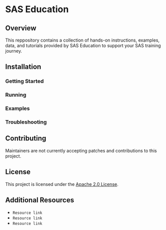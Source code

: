 <!--
Use this template to structure your project's README.md file.
Not all sections are required, though we recommend including as many as possible.

* Project_Name (required)
* Overview (required)
  * What's new (optional)
  * Prerequisites (optional)
* Installation (required)
  * Getting Started (optional)
  * Running (optional)
  * Examples (optional)
  * Troubleshooting (optional)
* Contributing (required)
* License (required)
* Additional Resources (required)

Consider using a table of contents to make lengthy and complex README files easier to navigate.
-->

# SAS Education

## Overview
This reppository contains a collection of hands-on instructions, examples, data, and tutorials provided by SAS Education to support your SAS training journey.

## Installation
<!--
Provide step-by-step instructions for installing your software project.
Use subtopics and screenshots as appropriate.
-->

### Getting Started
<!--
Provide users with initial steps for getting started using your project after they have installed it.
This is a good place to include screenshots, animated GIFs, or short example videos.
-->

### Running
<!--
Provide users with steps for running your project after they have installed it.
This is a good place to include screenshots, [asciinema](https://asciinema.org/) recordings, or short usage videos.
-->

### Examples
<!--
Provide additional examples of using the software, or point to further documentation. 
Make learning and using your project as easy as possible!
-->

### Troubleshooting
<!--
Provide workarounds and solutions to known problems.
Organize troubleshooting information using subtopics, as appropriate.
-->

## Contributing
Maintainers are not currently accepting patches and contributions to this project.

## License
This project is licensed under the [Apache 2.0 License](LICENSE).

## Additional Resources
<!--
Include any additional materials users may need or find useful when using your software. Additional resources might include:

* Documentation links
* SAS Global Forum papers
* Blog posts
* SAS Communities
* Other SAS Documentation (Tech Support, Education)
-->

* `Resource link`
* `Resource link`
* `Resource link`
